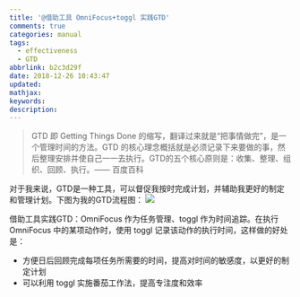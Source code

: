 ```yaml
---
title: '@借助工具 OmniFocus+toggl 实践GTD'
comments: true
categories: manual
tags:
  - effectiveness
  - GTD
abbrlink: b2c3d29f
date: 2018-12-26 10:43:47
updated:
mathjax:
keywords:
description:
---
```


> GTD 即 Getting Things Done 的缩写，翻译过来就是“把事情做完”，是一个管理时间的方法。GTD 的核心理念概括就是必须记录下来要做的事，然后整理安排并使自己一一去执行。GTD的五个核心原则是：收集、整理、组织、回顾、执行。—— 百度百科

<!--more-->

对于我来说，GTD是一种工具，可以督促我按时完成计划，并辅助我更好的制定和管理计划。下图为我的GTD流程图：
![](http://ipic-markdown.oss-cn-shanghai.aliyuncs.com/blog/t2zix.png)

借助工具实践GTD：OmniFocus 作为任务管理、toggl 作为时间追踪。在执行 OmniFocus 中的某项动作时，使用 toggl 记录该动作的执行时间，这样做的好处是：
- 方便日后回顾完成每项任务所需要的时间，提高对时间的敏感度，以更好的制定计划
- 可以利用 toggl 实施番茄工作法，提高专注度和效率